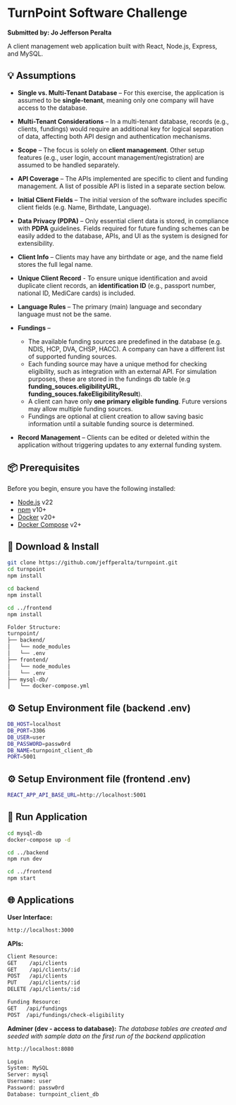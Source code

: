 # TurnPoint Software Challenge
**Submitted by: Jo Jefferson Peralta**

A client management web application built with React, Node.js, Express, and MySQL.

## 💡 Assumptions

- **Single vs. Multi-Tenant Database** – For this exercise, the application is assumed to be **single-tenant**, meaning only one company will have access to the database.
- **Multi-Tenant Considerations** – In a multi-tenant database, records (e.g., clients, fundings) would require an additional key for logical separation of data, affecting both API design and authentication mechanisms.
  
- **Scope** – The focus is solely on **client management**. Other setup features (e.g., user login, account management/registration) are assumed to be handled separately.  
- **API Coverage** – The APIs implemented are specific to client and funding management. A list of possible API is listed in a separate section below.
  
- **Initial Client Fields** – The initial version of the software includes specific client fields (e.g. Name, Birthdate, Language).
- **Data Privacy (PDPA)** – Only essential client data is stored, in compliance with **PDPA** guidelines. Fields required for future funding schemes can be easily added to the database, APIs, and UI as the system is designed for extensibility.  
- **Client Info** – Clients may have any birthdate or age, and the name field stores the full legal name.
- **Unique Client Record** - To ensure unique identification and avoid duplicate client records, an **identification ID** (e.g., passport number, national ID, MediCare cards) is included.
- **Language Rules** – The primary (main) language and secondary language must not be the same.
  
- **Fundings** –  
  - The available funding sources are predefined in the database (e.g. NDIS, HCP, DVA, CHSP, HACC). A company can have a different list of supported funding sources.
  - Each funding source may have a unique method for checking eligibility, such as integration with an external API. For simulation purposes, these are stored in the fundings db table (e.g **funding_souces.eligibilityURL, funding_souces.fakeEligibilityResult**).  
  - A client can have only **one primary eligible funding**. Future versions may allow multiple funding sources.  
  - Fundings are optional at client creation to allow saving basic information until a suitable funding source is determined.  
 
- **Record Management** – Clients can be edited or deleted within the application without triggering updates to any external funding system.  

## 📦 Prerequisites
Before you begin, ensure you have the following installed:
- [Node.js](https://nodejs.org/) v22  
- [npm](https://www.npmjs.com/) v10+
- [Docker](https://www.docker.com/) v20+  
- [Docker Compose](https://docs.docker.com/compose/) v2+

## 💾 Download & Install
```bash
git clone https://github.com/jeffperalta/turnpoint.git
cd turnpoint
npm install

cd backend
npm install

cd ../frontend
npm install
```
```bash
Folder Structure:
turnpoint/
├── backend/
│   └── node_modules 
│   └── .env 
├── frontend/
│   └── node_modules 
│   └── .env
├── mysql-db/
│   └── docker-compose.yml
```
## ⚙️ Setup Environment file (backend .env)
```bash
DB_HOST=localhost
DB_PORT=3306
DB_USER=user
DB_PASSWORD=passw0rd
DB_NAME=turnpoint_client_db
PORT=5001
```

## ⚙️ Setup Environment file (frontend .env)
```bash
REACT_APP_API_BASE_URL=http://localhost:5001
```

## 🚀 Run Application
```bash
cd mysql-db
docker-compose up -d

cd ../backend
npm run dev

cd ../frontend
npm start
```

## 🌐 Applications
**User Interface:**
```bash
http://localhost:3000
```
**APIs:**
```bash
Client Resource:
GET    /api/clients
GET    /api/clients/:id
POST   /api/clients
PUT    /api/clients/:id
DELETE /api/clients/:id

Funding Resource:
GET   /api/fundings
POST  /api/fundings/check-eligibility
```

**Adminer (dev - access to database):**
_The database tables are created and seeded with sample data on the first run of the backend application_
```bash
http://localhost:8080

Login
System: MySQL
Server: mysql
Username: user
Password: passw0rd
Database: turnpoint_client_db
```

